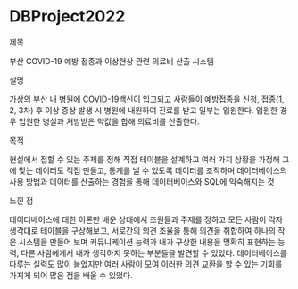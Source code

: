 # DBProject2022

제목 

부산 COVID-19 예방 접종과 이상현상 관련 의료비 산출 시스템



설명 

가상의 부산 내 병원에 COVID-19백신이 입고되고 사람들이 예방접종을 신청, 접종(1, 2, 3차) 후 이상 증상 발생 시 병원에 내원하여 진료를 받고 일부는 입원한다. 입원한 경우 입원한 병실과 처방받은 약값을 합해 의료비를 산출한다.



목적 

현실에서 접할 수 있는 주제를 정해 직접 테이블을 설계하고 여러 가지 상황을 가정해 그에 맞는 데이터도 직접 만들고, 통계를 낼 수 있도록 데이터를 조작하며 데이터베이스의 사용 방법과 데이터를 산출하는 경험을 통해 데이터베이스와 SQL에 익숙해지는 것



느낀 점 

데이터베이스에 대한 이론만 배운 상태에서 조원들과 주제를 정하고 모든 사람이 각자 생각대로 테이블을 구상해보고, 서로간의 의견 조율을 통해 의견을 취합하여 하나의 작은 시스템을 만들어 보며 커뮤니케이션 능력과 내가 구상한 내용을 명확히 표현하는 능력, 다른 사람에게서 내가 생각하지 못하는 부분들을 발견할 수 있었다. 데이터베이스를 다루는 실력도 많이 늘었지만 여러 사람이 모여 이러한 의견 교환을 할 수 있는 기회를 가지게 되어 많은 점을 배울 수 있었다.
